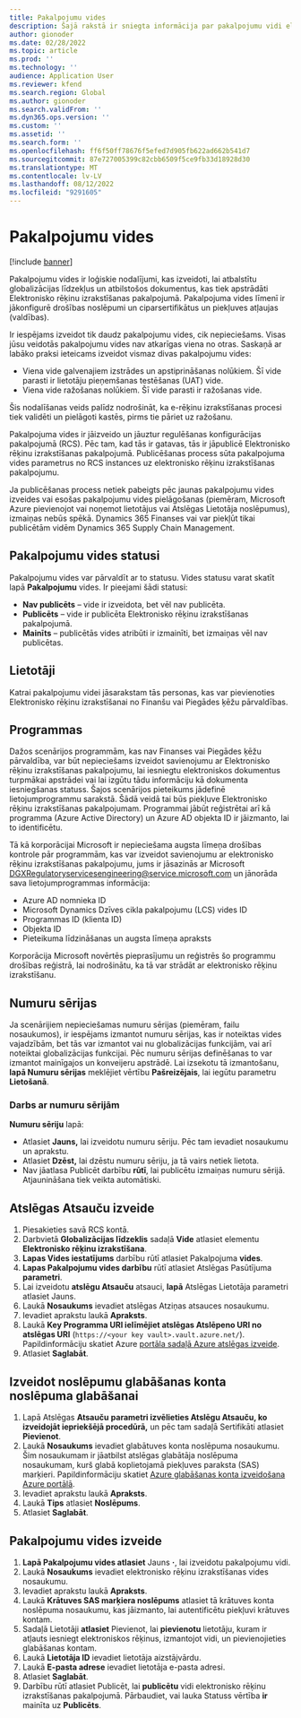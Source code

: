 ```yaml
---
title: Pakalpojumu vides
description: Šajā rakstā ir sniegta informācija par pakalpojumu vidi elektronisko rēķinu izrakstīšanai un skaidrots, kā tās iestatīt.
author: gionoder
ms.date: 02/28/2022
ms.topic: article
ms.prod: ''
ms.technology: ''
audience: Application User
ms.reviewer: kfend
ms.search.region: Global
ms.author: gionoder
ms.search.validFrom: ''
ms.dyn365.ops.version: ''
ms.custom: ''
ms.assetid: ''
ms.search.form: ''
ms.openlocfilehash: ff6f50ff78676f5efed7d905fb622ad662b541d7
ms.sourcegitcommit: 87e727005399c82cbb6509f5ce9fb33d18928d30
ms.translationtype: MT
ms.contentlocale: lv-LV
ms.lasthandoff: 08/12/2022
ms.locfileid: "9291605"
---
```

# <a name="service-environments"></a>Pakalpojumu vides

[!include [banner](../includes/banner.md)]

Pakalpojumu vides ir loģiskie nodalījumi, kas izveidoti, lai atbalstītu globalizācijas līdzekļus un atbilstošos dokumentus, kas tiek apstrādāti Elektronisko rēķinu izrakstīšanas pakalpojumā. Pakalpojuma vides līmenī ir jākonfigurē drošības noslēpumi un ciparsertifikātus un piekļuves atļaujas (valdības).

Ir iespējams izveidot tik daudz pakalpojumu vides, cik nepieciešams. Visas jūsu veidotās pakalpojumu vides nav atkarīgas viena no otras. Saskaņā ar labāko praksi ieteicams izveidot vismaz divas pakalpojumu vides:

- Viena vide galvenajiem izstrādes un apstiprināšanas nolūkiem. Šī vide parasti ir lietotāju pieņemšanas testēšanas (UAT) vide.
- Viena vide ražošanas nolūkiem. Šī vide parasti ir ražošanas vide.

Šis nodalīšanas veids palīdz nodrošināt, ka e-rēķinu izrakstīšanas procesi tiek validēti un pielāgoti kastēs, pirms tie pāriet uz ražošanu.

Pakalpojuma vides ir jāizveido un jāuztur regulēšanas konfigurācijas pakalpojumā (RCS). Pēc tam, kad tās ir gatavas, tās ir jāpublicē Elektronisko rēķinu izrakstīšanas pakalpojumā. Publicēšanas process sūta pakalpojuma vides parametrus no RCS instances uz elektronisko rēķinu izrakstīšanas pakalpojumu.

Ja publicēšanas process netiek pabeigts pēc jaunas pakalpojumu vides izveides vai esošas pakalpojumu vides pielāgošanas (piemēram, Microsoft Azure pievienojot vai noņemot lietotājus vai Atslēgas Lietotāja noslēpumus), izmaiņas nebūs spēkā. Dynamics 365 Finanses vai var piekļūt tikai publicētām vidēm Dynamics 365 Supply Chain Management.

## <a name="service-environment-statuses"></a>Pakalpojumu vides statusi

Pakalpojumu vides var pārvaldīt ar to statusu. Vides statusu varat skatīt lapā **Pakalpojumu** vides. Ir pieejami šādi statusi:

- **Nav publicēts** – vide ir izveidota, bet vēl nav publicēta.
- **Publicēts** – vide ir publicēta Elektronisko rēķinu izrakstīšanas pakalpojumā.
- **Mainīts** – publicētās vides atribūti ir izmainīti, bet izmaiņas vēl nav publicētas.

## <a name="users"></a>Lietotāji

Katrai pakalpojumu videi jāsarakstam tās personas, kas var pievienoties Elektronisko rēķinu izrakstīšanai no Finanšu vai Piegādes ķēžu pārvaldības.

## <a name="applications"></a>Programmas

Dažos scenārijos programmām, kas nav Finanses vai Piegādes ķēžu pārvaldība, var būt nepieciešams izveidot savienojumu ar Elektronisko rēķinu izrakstīšanas pakalpojumu, lai iesniegtu elektroniskos dokumentus turpmākai apstrādei vai lai izgūtu tādu informāciju kā dokumenta iesniegšanas statuss. Šajos scenārijos pieteikums jādefinē lietojumprogrammu sarakstā. Šādā veidā tai būs piekļuve Elektronisko rēķinu izrakstīšanas pakalpojumam. Programmai jābūt reģistrētai arī kā programma (Azure Active Directory) un Azure AD objekta ID ir jāizmanto, lai to identificētu. 

Tā kā korporācijai Microsoft ir nepieciešama augsta līmeņa drošības kontrole pār programmām, kas var izveidot savienojumu ar elektronisko rēķinu izrakstīšanas pakalpojumu, jums ir jāsazinās ar Microsoft <DGXRegulatoryservicesengineering@service.microsoft.com> un jānorāda sava lietojumprogrammas informācija:

- Azure AD nomnieka ID
- Microsoft Dynamics Dzīves cikla pakalpojumu (LCS) vides ID
- Programmas ID (klienta ID)
- Objekta ID
- Pieteikuma līdzināšanas un augsta līmeņa apraksts

Korporācija Microsoft novērtēs pieprasījumu un reģistrēs šo programmu drošības reģistrā, lai nodrošinātu, ka tā var strādāt ar elektronisko rēķinu izrakstīšanu.

## <a name="number-sequences"></a>Numuru sērijas

Ja scenārijiem nepieciešamas numuru sērijas (piemēram, failu nosaukumos), ir iespējams izmantot numuru sērijas, kas ir noteiktas vides vajadzībām, bet tās var izmantot vai nu globalizācijas funkcijām, vai arī noteiktai globalizācijas funkcijai. Pēc numuru sērijas definēšanas to var izmantot mainīgajos un konveijeru apstrādē. Lai izsekotu tā izmantošanu, **lapā Numuru sērijas** meklējiet vērtību **Pašreizējais**, lai iegūtu parametru **Lietošanā**.

### <a name="working-with-number-sequences"></a>Darbs ar numuru sērijām
**Numuru sēriju** lapā: 

- Atlasiet **Jauns,** lai izveidotu numuru sēriju. Pēc tam ievadiet nosaukumu un aprakstu. 
- Atlasiet **Dzēst,** lai dzēstu numuru sēriju, ja tā vairs netiek lietota.
- Nav jāatlasa Publicēt darbību **rūtī**, lai publicētu izmaiņas numuru sērijā. Atjaunināšana tiek veikta automātiski.

## <a name="create-a-key-vault-reference"></a>Atslēgas Atsauču izveide

1. Piesakieties savā RCS kontā.
2. Darbvietā **Globalizācijas līdzeklis** sadaļā **Vide** atlasiet elementu **Elektronisko rēķinu izrakstīšana**.
3. **Lapas Vides iestatījums** darbību rūtī atlasiet Pakalpojuma **vides**.
4. **Lapas Pakalpojumu vides darbību** rūtī atlasiet Atslēgas Pasūtījuma **parametri**.
5. Lai izveidotu **atslēgu Atsauču** atsauci, **lapā** Atslēgas Lietotāja parametri atlasiet Jauns.
6. Laukā **Nosaukums** ievadiet atslēgas Atziņas atsauces nosaukumu.
7. Ievadiet aprakstu laukā **Apraksts**.
8. Laukā **Key Programma URI ielīmējiet atslēgas Atslēpeno URI no atslēgas URI** (`https://<your key vault>.vault.azure.net/`). Papildinformāciju skatiet Azure [portāla sadaļā Azure atslēgas izveide](e-invoicing-create-azure-key-vault-azure-portal.md).
9. Atlasiet **Saglabāt**.
    
## <a name="create-a-secret-for-the-storage-account-secret-token"></a>Izveidot noslēpumu glabāšanas konta noslēpuma glabāšanai

1. Lapā Atslēgas **Atsauču** **parametri izvēlieties Atslēgu Atsauču, ko izveidojāt iepriekšējā procedūrā,** un pēc tam sadaļā Sertifikāti atlasiet **Pievienot**.
2. Laukā **Nosaukums** ievadiet glabātuves konta noslēpuma nosaukumu. Šim nosaukumam ir jāatbilst atslēgas glabātāja noslēpuma nosaukumam, kurš glabā koplietojamā piekļuves paraksta (SAS) marķieri. Papildinformāciju skatiet [Azure glabāšanas konta izveidošana Azure portālā](e-invoicing-create-azure-storage-account-azure-portal.md). 
3. Ievadiet aprakstu laukā **Apraksts**.
4. Laukā **Tips** atlasiet **Noslēpums**.
5. Atlasiet **Saglabāt**.
    
## <a name="create-a-service-environment"></a>Pakalpojumu vides izveide

1. **Lapā Pakalpojumu vides atlasiet** Jauns **·**, lai izveidotu pakalpojumu vidi.
2. Laukā **Nosaukums** ievadiet elektronisko rēķinu izrakstīšanas vides nosaukumu.
3. Ievadiet aprakstu laukā **Apraksts**.
4. Laukā **Krātuves SAS marķiera noslēpums** atlasiet tā krātuves konta noslēpuma nosaukumu, kas jāizmanto, lai autentificētu piekļuvi krātuves kontam.
5. Sadaļā Lietotāji **atlasiet** Pievienot, lai **pievienotu** lietotāju, kuram ir atļauts iesniegt elektroniskos rēķinus, izmantojot vidi, un pievienojieties glabāšanas kontam.
6. Laukā **Lietotāja ID** ievadiet lietotāja aizstājvārdu. 
7. Laukā **E-pasta adrese** ievadiet lietotāja e-pasta adresi.
8. Atlasiet **Saglabāt**.
9. Darbību rūtī atlasiet Publicēt, lai **publicētu** vidi elektronisko rēķinu izrakstīšanas pakalpojumā. Pārbaudiet, vai lauka Statuss vērtība **ir** mainīta uz **Publicēts**.
